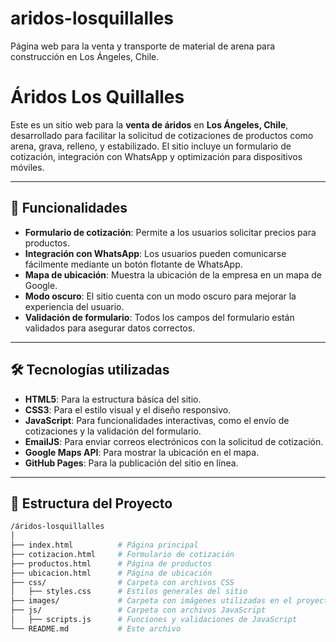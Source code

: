 # aridos-losquillalles
Página web para la venta y transporte de material de arena para construcción en Los Ángeles, Chile.


# Áridos Los Quillalles

Este es un sitio web para la **venta de áridos** en **Los Ángeles, Chile**, desarrollado para facilitar la solicitud de cotizaciones de productos como arena, grava, relleno, y estabilizado. El sitio incluye un formulario de cotización, integración con WhatsApp y optimización para dispositivos móviles.

---

## 🚀 Funcionalidades

- **Formulario de cotización**: Permite a los usuarios solicitar precios para productos.
- **Integración con WhatsApp**: Los usuarios pueden comunicarse fácilmente mediante un botón flotante de WhatsApp.
- **Mapa de ubicación**: Muestra la ubicación de la empresa en un mapa de Google.
- **Modo oscuro**: El sitio cuenta con un modo oscuro para mejorar la experiencia del usuario.
- **Validación de formulario**: Todos los campos del formulario están validados para asegurar datos correctos.

---

## 🛠️ Tecnologías utilizadas

- **HTML5**: Para la estructura básica del sitio.
- **CSS3**: Para el estilo visual y el diseño responsivo.
- **JavaScript**: Para funcionalidades interactivas, como el envío de cotizaciones y la validación del formulario.
- **EmailJS**: Para enviar correos electrónicos con la solicitud de cotización.
- **Google Maps API**: Para mostrar la ubicación en el mapa.
- **GitHub Pages**: Para la publicación del sitio en línea.

---

## 📂 Estructura del Proyecto

```bash
/áridos-losquillalles
│
├── index.html          # Página principal
├── cotizacion.html     # Formulario de cotización
├── productos.html      # Página de productos
├── ubicacion.html      # Página de ubicación
├── css/                # Carpeta con archivos CSS
│   ├── styles.css      # Estilos generales del sitio
├── images/             # Carpeta con imágenes utilizadas en el proyecto
├── js/                 # Carpeta con archivos JavaScript
│   ├── scripts.js      # Funciones y validaciones de JavaScript
└── README.md           # Este archivo

